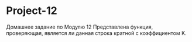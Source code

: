 # Project-12
Домашнее задание по Модулю 12 
Представлена функция, проверяющая, является ли данная строка кратной с коэффициентом K.

